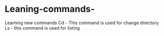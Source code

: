 # Leaning-commands-
Learning new commands
Cd - This command is used for change directory
Ls - this command is used for listing
